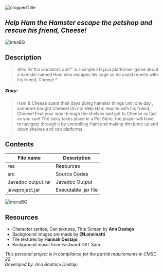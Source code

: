 ![croppedTitle](https://user-images.githubusercontent.com/71485613/149120304-d6ef7f1c-6de1-4ce8-846d-288def781e6d.png)

## *Help Ham the Hamster escape the petshop and rescue his friend, Cheese!*

![introBG](https://user-images.githubusercontent.com/71485613/149119977-76fc4951-c1c5-4582-8a90-807d1bff68a5.jpg)

## Description
> *Who let the Hamsters out?"* is a simple 2D java platformer game about a hamster named Ham who escapes his cage so he could reunite with his friend, Cheese.*

##### Story: 
> Ham & Cheese spent their days doing hamster things until one day , someone bought Cheese! Oh no! Help Ham reunite with his friend, Cheese! Find your way through the shelves and get to Cheese as fast as you can! The story takes place in a Pet Store, the player will have to navigate through it by controlling Ham and making him jump up and down shelves and can platforms.

## Contents
| File name | Description |
| ----------- | ----------- |
| res | Resources |
| src | Source Codes |
| Javadoc output.rar | Javadoc Output |
| javaproject.jar | Executable .jar file |

![menuBG](https://user-images.githubusercontent.com/71485613/149113545-9ba559b3-24a6-488b-ac08-47d309557517.png)

## Resources
* Character sprites, Can textures, Title Screen by **Ann Destajo**
* Background images are made by **@Lorminatti**
* Tile textures by **Hannah Destajo**
* Background music from Eastward OST Sam

*This personal project is in compliance for the partial requirements in CMSC 22*
*<br>Developed by: Ann Beatrice Destajo*
